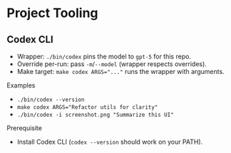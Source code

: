 # Project Tooling

## Codex CLI
- Wrapper: `./bin/codex` pins the model to `gpt-5` for this repo.
- Override per-run: pass `-m`/`--model` (wrapper respects overrides).
- Make target: `make codex ARGS="..."` runs the wrapper with arguments.

Examples
- `./bin/codex --version`
- `make codex ARGS="Refactor utils for clarity"`
- `./bin/codex -i screenshot.png "Summarize this UI"`

Prerequisite
- Install Codex CLI (`codex --version` should work on your PATH).
